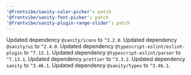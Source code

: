 ```yaml
---
'@frontvibe/sanity-color-picker': patch
'@frontvibe/sanity-font-picker': patch
'@frontvibe/sanity-plugin-range-slider': patch
---
```


Updated dependency `@sanity/icons` to `^3.2.0`.
Updated dependency `@sanity/ui` to `^2.4.0`.
Updated dependency `@typescript-eslint/eslint-plugin` to `^7.13.1`.
Updated dependency `@typescript-eslint/parser` to `^7.13.1`.
Updated dependency `prettier` to `^3.3.2`.
Updated dependency `sanity` to `^3.46.1`.
Updated dependency `@sanity/types` to `^3.46.1`.
